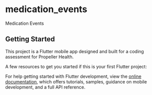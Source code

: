 # medication_events

Medication Events

## Getting Started

This project is a Flutter mobile app designed and built for a coding assessment for 
Propeller Health.

A few resources to get you started if this is your first Flutter project:

For help getting started with Flutter development, view the
[online documentation](https://docs.flutter.dev/), which offers tutorials,
samples, guidance on mobile development, and a full API reference.
